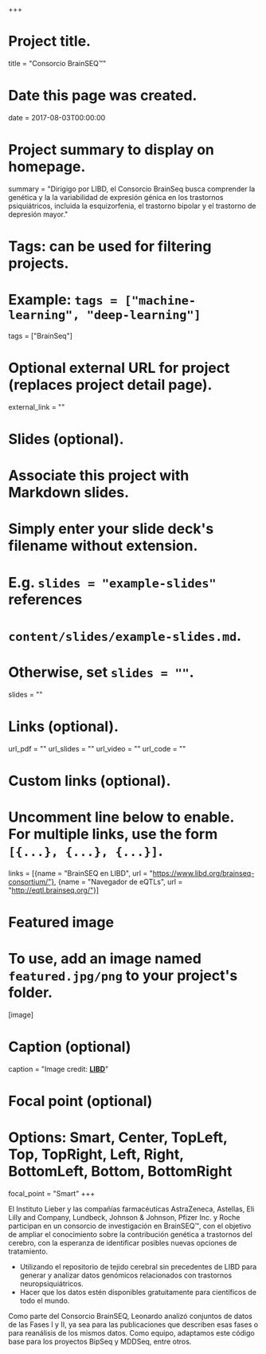 +++
# Project title.
title = "Consorcio BrainSEQ™"

# Date this page was created.
date = 2017-08-03T00:00:00

# Project summary to display on homepage.
summary = "Dirigigo por LIBD, el Consorcio BrainSeq busca comprender la genética y la la variabilidad de expresión génica en los trastornos psiquiátricos, incluida la esquizorfenia, el trastorno bipolar y el trastorno de depresión mayor."

# Tags: can be used for filtering projects.
# Example: `tags = ["machine-learning", "deep-learning"]`
tags = ["BrainSeq"]

# Optional external URL for project (replaces project detail page).
external_link = ""

# Slides (optional).
#   Associate this project with Markdown slides.
#   Simply enter your slide deck's filename without extension.
#   E.g. `slides = "example-slides"` references 
#   `content/slides/example-slides.md`.
#   Otherwise, set `slides = ""`.
slides = ""

# Links (optional).
url_pdf = ""
url_slides = ""
url_video = ""
url_code = ""

# Custom links (optional).
#   Uncomment line below to enable. For multiple links, use the form `[{...}, {...}, {...}]`.
links = [{name = "BrainSEQ en LIBD", url = "https://www.libd.org/brainseq-consortium/"}, {name = "Navegador de eQTLs", url = "http://eqtl.brainseq.org/"}]

# Featured image
# To use, add an image named `featured.jpg/png` to your project's folder. 
[image]
  # Caption (optional)
  caption = "Image credit: [**LIBD**](https://www.libd.org/brainseq-consortium/)"
  
  # Focal point (optional)
  # Options: Smart, Center, TopLeft, Top, TopRight, Left, Right, BottomLeft, Bottom, BottomRight
  focal_point = "Smart"
+++

El Instituto Lieber y las compañías farmacéuticas AstraZeneca, Astellas, Eli Lilly and Company, Lundbeck, Johnson & Johnson, Pfizer Inc. y Roche participan en un consorcio de investigación en BrainSEQ™, con el objetivo de ampliar el conocimiento sobre la contribución genética a trastornos del cerebro, con la esperanza de identificar posibles nuevas opciones de tratamiento.

* Utilizando el repositorio de tejido cerebral sin precedentes de LIBD para generar y analizar datos genómicos relacionados con trastornos neuropsiquiátricos.
* Hacer que los datos estén disponibles gratuitamente para científicos de todo el mundo.

Como parte del Consorcio BrainSEQ, Leonardo analizó conjuntos de datos de las Fases I y II, ya sea para las publicaciones que describen esas fases o para reanálisis de los mismos datos. Como equipo, adaptamos este código base para los proyectos BipSeq y MDDSeq, entre otros.
